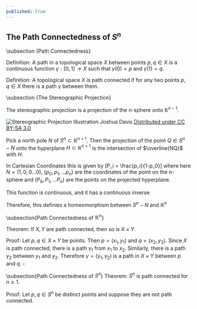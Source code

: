 ```yaml
---
published: true
---
```

## The Path Connectedness of $S^n$


\subsection {Path Connectedness}

Definition: A path in a topological space $X$ between points $p, q \in X$ is a continuous function $\gamma : [0, 1] \rightarrow X$ such that $\gamma(0) = p$ and $\gamma(1) = q$.

Definition: A topological space $X$ is path connected if for any two points $p, q \in X$ there is a path $\gamma$ between them.

\subsection {The Stereographic Projection}

The stereographic projection is a projection of the n-sphere onto $\mathbb R^{n-1}$.

![Stereographic Projection Illustration](https://upload.wikimedia.org/wikipedia/commons/thumb/e/e3/Stereoprojzero.svg/1280px-Stereoprojzero.svg.png "Stereographic projection of the unit sphere from the north pole onto the plane z = 0, Joshua Davis") Joshua Davis [Distributed under CC BY-SA 3.0](http://creativecommons.org/licenses/by-sa/3.0/)

Pick a north pole $N$ of $S^n \subset \mathbb{R}^{n+1}$. Then the projection of the point $Q \in S^n-{N}$ onto the hyperplane $H \subset \mathbb R^{n+1}$ is the intersection of $\overline{NQ}$ with $H$.

In Cartesian Coordinates this is given by
\[P_i = \frac{p_i}{1-p_0}\]
where here $N=(1, 0, 0 ... 0)$, $(p_0, p_1, ... p_n)$ are the coordinates of the point on the n-sphere and $(P_0, P_1, ... P_n)$ are the points on the projected hyperplane.

This function is continuous, and it has a continuous inverse

Therefore, this definies a homeomorphism between $S^n - {N}$ and $\mathbb R^n$

\subsection{Path Connectedness of $\mathbb{R^n}$}

Theorem: If $X, Y$ are path connected, then so is $X \times Y$.

Proof: Let $p, q \in X \times Y$ be points. Then $p = (x_1, y_1)$ and $q = (x_2, y_2)$. Since $X$ is path connected, there is a path $\gamma_1$ from $x_1$ to $x_2$. Similarly, there is a path $\gamma_2$ between $y_1$ and $y_2$. Therefore $\gamma = (\gamma_1, \gamma_2)$ is a path in $X \times Y$ between $p$ and $q$. $\square$

\subsection{Path Connectedness of $S^n$}
Theorem: $S^n$ is path connected for $n \geq 1$.

Proof: Let $p, q \in S^n$ be distinct points and suppose they are not path connected.

